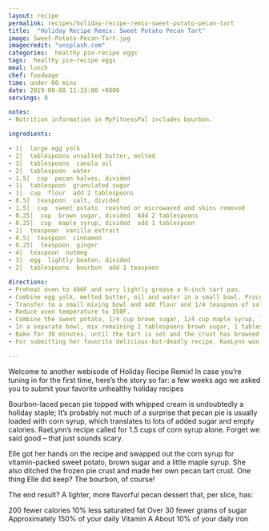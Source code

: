```yaml
---
layout: recipe
permalink: recipes/holiday-recipe-remix-sweet-potato-pecan-tart
title:  "Holiday Recipe Remix: Sweet Potato Pecan Tart"
image: Sweet-Potato-Pecan-Tart.jpg
imagecredit: "unsplash.com"
categories:  healthy pie-recipe eggs
tags:  healthy pie-recipe eggs
meal: lunch
chef: foodwage
time: under 60 mins
date: 2019-08-08 11:33:00 +0800
servings: 8

notes:
- Nutrition information in MyFitnessPal includes bourbon.

ingredients:

- 1|  large egg yolk
- 2|  tablespoons unsalted butter, melted
- 3|  tablespoons  canola oil
- 2|  tablespoon  water
- 1.5|  cup  pecan halves, divided
- 1|  tablespoon  granulated sugar
- 1|  cup  flour  add 2 tablespoons
- 0.5|  teaspoon  salt, divided
- 1.5|  cup  sweet potato  roasted or microwaved and skins removed
- 0.25|  cup  brown sugar, divided  Add 2 tablespoons
- 0.25|  cup  maple syrup, divided  add 1 tablespoon
- 1|  teaspoon  vanilla extract
- 0.5|  teaspoon  cinnamon
- 0.25|  teaspoon  ginger
- 4|  teaspoon  nutmeg
- 3|  egg  lightly beaten, divided
- 2|  tablespoons  bourbon  add 1 teaspoon

directions:
- Preheat oven to 400F and very lightly grease a 9-inch tart pan.
- Combine egg yolk, melted butter, oil and water in a small bowl. Process 1/2 cup pecans and 1 tablespoon sugar in a food processor to the consistency of coarse meal.
- Transfer to a small mixing bowl and add flour and 1/4 teaspoon of salt. Mix to combine. Slowly drizzle the yolk mixture into the pecan mixture while stirring. Mix with hands until crumbly and just combined. Spread evenly into the prepared pan, pressing it firmly into the bottom and all the way up the sides to form a crust. Place on a baking sheet and bake until dry and just beginning to brown on the edges, about 12 minutes. When done, remove crust from oven. Fill any cracks with a sprinkle of flour and a dry pastry brush, sealing the flour into the cracks.
- Reduce oven temperature to 350F.
- Combine the sweet potato, 1/4 cup brown sugar, 1/4 cup maple syrup, 1 teaspoon vanilla, ½ teaspoon cinnamon, ½ teaspoon ginger, ¼ teaspoon nutmeg, remaining 1/4 teaspoon salt and 2 tablespoons bourbon in a blender or food processor and puree until smooth. Add 2 beaten eggs and pulse blender until just incorporated. Evenly spread the filling in the crust.
- In a separate bowl, mix remaining 2 tablespoons brown sugar, 1 tablespoon maple syrup, 1 lightly beaten egg and 1 teaspoon bourbon. Toss remaining 1 cup of pecans in mixture until well coated. Arrange the pecans decoratively on top and drizzle any remaining maple mixture on top of the tart.
- Bake for 30 minutes, until the tart is set and the crust has browned. Let cool on a wire rack for about 20 minutes. Remove the sides of the pan and let cool completely, about 45 minutes to 1 hour before serving. Can be made one day ahead of time and chilled in the refrigerator overnight.
- For submitting her favorite delicious-but-deadly recipe, RaeLynn won herself a MyFitnessPal apron, a Withings Smart Body Analyzer scale, and two cookbooks full of healthy, delicious recipes from Cooking Light! 

---
```


Welcome to another webisode of Holiday Recipe Remix! In case you’re tuning in for the first time, here’s the story so far: a few weeks ago we asked you to submit your favorite unhealthy holiday recipes 

Bourbon-laced pecan pie topped with whipped cream is undoubtedly a holiday staple;  It’s probably not much of a surprise that pecan pie is usually loaded with corn syrup, which translates to lots of added sugar and empty calories. RaeLynn’s recipe called for 1.5 cups of corn syrup alone. Forget we said good – that just sounds scary.

Elle got her hands on the recipe and swapped out the corn syrup for vitamin-packed sweet potato, brown sugar and a little maple syrup. She also ditched the frozen pie crust and made her own pecan tart crust. One thing Elle did keep? The bourbon, of course!

The end result? A lighter, more flavorful pecan dessert that, per slice, has:

200 fewer calories  10% less saturated fat  Over 30 fewer grams of sugar  Approximately 150% of your daily Vitamin A  About 10% of your daily iron